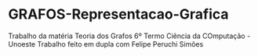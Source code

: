 # GRAFOS-Representacao-Grafica

Trabalho da matéria Teoria dos Grafos
6º Termo Ciência da COmputação - Unoeste
Trabalho feito em dupla com Felipe Peruchi Simões
